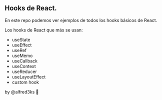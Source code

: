 ## Hooks de React.

En este repo podemos ver ejemplos de todos los hooks básicos de React.

Los hooks de React que más se usan:

- useState
- useEffect
- useRef
- useMemo
- useCallback
- useContext
- useReducer
- useLayoutEffect
- custom hook

by @alfred3ks 🦅

